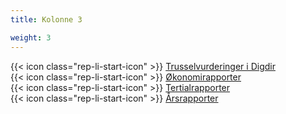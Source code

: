 ```yaml
---
title: Kolonne 3

weight: 3
---
```


{{< icon class="rep-li-start-icon" >}} [Trusselvurderinger i Digdir](https://digdir.sharepoint.com/SitePages/Trusselvurderinger.aspx?useTeamsAuth=true&OR=Teams-HL&CT=1729065449227&clickparams=eyJBcHBOYW1lIjoiVGVhbXMtRGVza3RvcCIsIkFwcFZlcnNpb24iOiI0OS8yNDA5MDEwMTQyMyIsIkhhc0ZlZGVyYXRlZFVzZXIiOmZhbHNlfQ%3D%3D)  
{{< icon class="rep-li-start-icon" >}} [Økonomirapporter]()  
{{< icon class="rep-li-start-icon" >}} [Tertialrapporter]()  
{{< icon class="rep-li-start-icon" >}} [Årsrapporter]()
